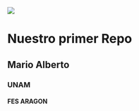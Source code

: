 ![](https://i.kym-cdn.com/entries/icons/original/000/031/994/Screen_Shot_2019-12-02_at_11.23.01_AM.png)


# Nuestro primer Repo
## Mario Alberto
### UNAM
#### FES ARAGON
